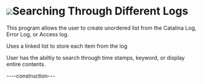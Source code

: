 # ![](https://cdn2.iconfinder.com/data/icons/circle-icons-1/64/document-24.png)Searching Through Different Logs


This program allows the user to create unordered list from the Catalina Log, Error Log, or Access log.

Uses a linked list to store each item from the log

User has the abiltiy to search through time stamps, keyword, or display entire contents.


----construction---
